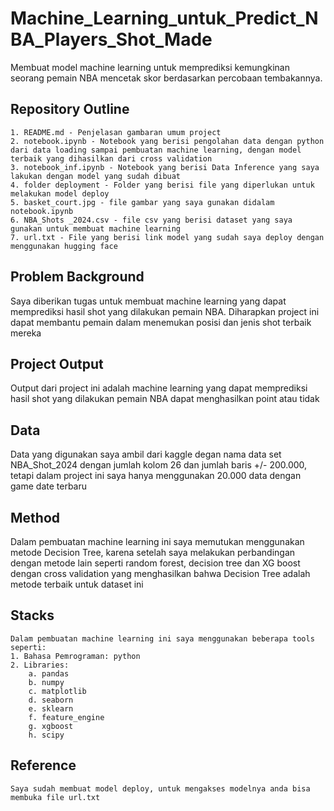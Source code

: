 # Machine_Learning_untuk_Predict_NBA_Players_Shot_Made
Membuat model machine learning untuk memprediksi kemungkinan seorang pemain NBA mencetak skor berdasarkan percobaan tembakannya.

## Repository Outline
```
1. README.md - Penjelasan gambaran umum project
2. notebook.ipynb - Notebook yang berisi pengolahan data dengan python dari data loading sampai pembuatan machine learning, dengan model terbaik yang dihasilkan dari cross validation
3. notebook_inf.ipynb - Notebook yang berisi Data Inference yang saya lakukan dengan model yang sudah dibuat
4. folder deployment - Folder yang berisi file yang diperlukan untuk melakukan model deploy
5. basket_court.jpg - file gambar yang saya gunakan didalam notebook.ipynb
6. NBA_Shots _2024.csv - file csv yang berisi dataset yang saya gunakan untuk membuat machine learning
7. url.txt - File yang berisi link model yang sudah saya deploy dengan menggunakan hugging face 
```

## Problem Background
Saya diberikan tugas untuk membuat machine learning yang dapat memprediksi hasil shot yang dilakukan pemain NBA. Diharapkan project ini dapat membantu pemain dalam menemukan posisi dan jenis shot terbaik mereka

## Project Output
Output dari project ini adalah machine learning yang dapat memprediksi hasil shot yang dilakukan pemain NBA dapat menghasilkan point atau tidak

## Data
Data yang digunakan saya ambil dari kaggle degan nama data set NBA_Shot_2024 dengan jumlah kolom 26 dan jumlah baris +/- 200.000, tetapi dalam project ini saya hanya menggunakan 20.000 data dengan game date terbaru 

## Method
Dalam pembuatan machine learning ini saya memutukan menggunakan metode Decision Tree, karena setelah saya melakukan perbandingan dengan metode lain seperti random forest, decision tree dan XG boost dengan cross validation yang menghasilkan bahwa Decision Tree adalah metode terbaik untuk dataset ini

## Stacks
```
Dalam pembuatan machine learning ini saya menggunakan beberapa tools seperti:
1. Bahasa Pemrograman: python
2. Libraries:
    a. pandas
    b. numpy
    c. matplotlib
    d. seaborn
    e. sklearn
    f. feature_engine
    g. xgboost
    h. scipy
```

## Reference
`Saya sudah membuat model deploy, untuk mengakses modelnya anda bisa membuka file url.txt`